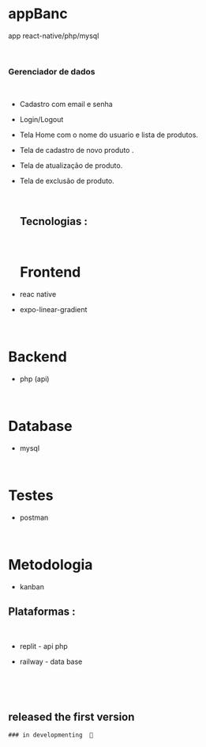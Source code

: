 # appBanc
app react-native/php/mysql

&nbsp;

 ### Gerenciador de dados
 &nbsp;
- Cadastro com email e senha
- Login/Logout 
- Tela Home com o nome do usuario e lista de produtos. 
- Tela de cadastro de novo produto .
- Tela de atualização de produto.
- Tela de exclusão de produto.


   &nbsp;
 
  ## Tecnologias :
  &nbsp;
  # Frontend 
 - reac native 
 - expo-linear-gradient

&nbsp;
  # Backend
- php (api)

&nbsp;
  # Database  
- mysql

&nbsp;
  # Testes
- postman

&nbsp;
  # Metodologia
- kanban



 ## Plataformas :
  &nbsp;
 - replit  - api php 
 - railway - data base
  &nbsp;


    

   &nbsp;
   
     



&nbsp;

## released the first version
    ### in developmenting  🚧